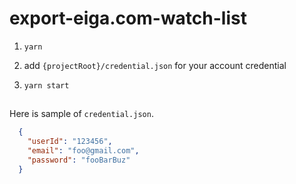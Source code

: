 # export-eiga.com-watch-list

1. `yarn`

1. add `{projectRoot}/credential.json` for your account credential

1. `yarn start`

##

Here is sample of `credential.json`.
  ```json
    {
      "userId": "123456",
      "email": "foo@gmail.com",
      "password": "fooBarBuz"
    }
  ```

